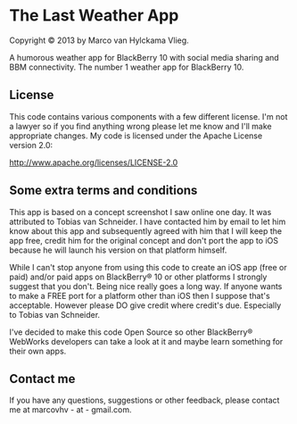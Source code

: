 The Last Weather App
=================

Copyright &copy; 2013 by Marco van Hylckama Vlieg.

A humorous weather app for BlackBerry 10 with social media sharing and BBM connectivity. The number 1 weather app for BlackBerry 10.

## License

This code contains various components with a few different license. I'm not a lawyer so if you find anything wrong please let me know and I'll make appropriate changes. My code is licensed under the Apache License version 2.0:

http://www.apache.org/licenses/LICENSE-2.0

## Some extra terms and conditions

This app is based on a concept screenshot I saw online one day. It was attributed to Tobias van Schneider. I have contacted him by email to let him know about this app and subsequently agreed with him that I will keep the app free, credit him for the original concept and don't port the app to iOS because he will launch his version on that platform himself.

While I can't stop anyone from using this code to create an iOS app (free or paid) and/or paid apps on BlackBerry&reg; 10 or other platforms I strongly suggest that you don't. Being nice really goes a long way. If anyone wants to make a FREE port for a platform other than iOS then I suppose that's acceptable. However please DO give credit where credit's due. Especially to Tobias van Schneider.

I've decided to make this code Open Source so other BlackBerry&reg; WebWorks developers can take a look at it and maybe learn something for their own apps.

## Contact me

If you have any questions, suggestions or other feedback, please contact me at marcovhv - at - gmail.com.
